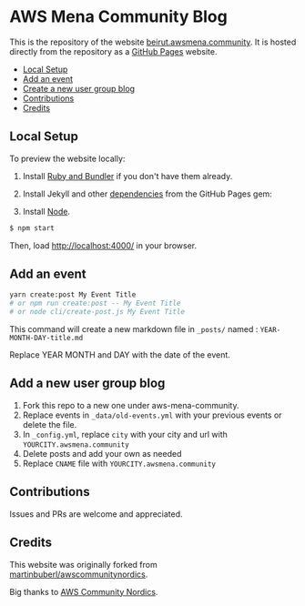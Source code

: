 # AWS Mena Community Blog

This is the repository of the website [beirut.awsmena.community](https://beirut.awsmena.community). It is hosted directly from the repository as a [GitHub Pages](https://pages.github.com/) website.

- [Local Setup](#local-setup)
- [Add an event](#add-an-event)
- [Create a new user group blog](#add-a-new-user-group-blog)
- [Contributions](#contributions)
- [Credits](#credits)

## Local Setup

To preview the website locally:

1. Install [Ruby and Bundler](https://help.github.com/articles/setting-up-your-github-pages-site-locally-with-jekyll/) if you don't have them already.

2. Install Jekyll and other [dependencies](https://pages.github.com/versions/) from the GitHub Pages gem:

3. Install [Node](https://nodejs.org/en/download/).

```sh
$ npm start
```

Then, load [http://localhost:4000/](http://localhost:4000/) in your browser.

## Add an event

```sh
yarn create:post My Event Title
# or npm run create:post -- My Event Title
# or node cli/create-post.js My Event Title
```

This command will create a new markdown file in `_posts/` named : `YEAR-MONTH-DAY-title.md`

Replace YEAR MONTH and DAY with the date of the event.

## Add a new user group blog

1. Fork this repo to a new one under aws-mena-community.
2. Replace events in `_data/old-events.yml` with your previous events or delete the file.
3. In `_config.yml`, replace `city` with your city and url with `YOURCITY.awsmena.community`
4. Delete posts and add your own as needed
5. Replace `CNAME` file with `YOURCITY.awsmena.community`

## Contributions

Issues and PRs are welcome and appreciated.

## Credits

This website was originally forked from [martinbuberl/awscommunitynordics](https://github.com/martinbuberl/awscommunitynordics).

Big thanks to [AWS Community Nordics](https://awscommunitynordics.org/).

